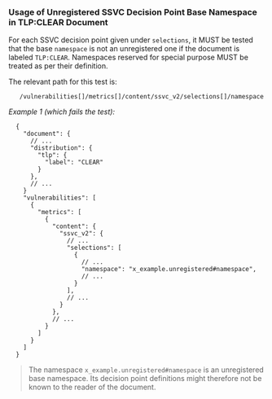 ### Usage of Unregistered SSVC Decision Point Base Namespace in TLP:CLEAR Document

For each SSVC decision point given under `selections`, it MUST be tested that the base `namespace` is not an unregistered one
if the document is labeled `TLP:CLEAR`.
Namespaces reserved for special purpose MUST be treated as per their definition.

The relevant path for this test is:

```
   /vulnerabilities[]/metrics[]/content/ssvc_v2/selections[]/namespace
```

*Example 1 (which fails the test):*

```
  {
    "document": {
      // ...
      "distribution": {
        "tlp": {
          "label": "CLEAR"
        }
      },
      // ...
    }
    "vulnerabilities": [
      {
        "metrics": [
          {
            "content": {
              "ssvc_v2": {
                // ...
                "selections": [
                  {
                    // ...
                    "namespace": "x_example.unregistered#namespace",
                    // ...
                  }
                ],
                // ...
              }
            },
            // ...
          }
        ]
      }
    ]
  }
```

> The namespace `x_example.unregistered#namespace` is an unregistered base namespace.
> Its decision point definitions might therefore not be known to the reader of the document.
